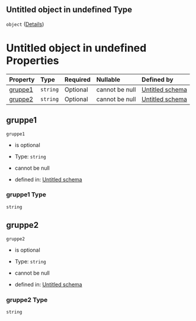 ## Untitled object in undefined Type

`object` ([Details](gruppe.md))

# Untitled object in undefined Properties

| Property            | Type     | Required | Nullable       | Defined by                                                                                                                                                     |
| :------------------ | :------- | :------- | :------------- | :------------------------------------------------------------------------------------------------------------------------------------------------------------- |
| [gruppe1](#gruppe1) | `string` | Optional | cannot be null | [Untitled schema](gruppe-properties-gruppe1.md "https://raw.githubusercontent.com/conuti-gmbh/bo4e/main/schemas/v1/bo/Gruppe.schema.json#/properties/gruppe1") |
| [gruppe2](#gruppe2) | `string` | Optional | cannot be null | [Untitled schema](gruppe-properties-gruppe2.md "https://raw.githubusercontent.com/conuti-gmbh/bo4e/main/schemas/v1/bo/Gruppe.schema.json#/properties/gruppe2") |

## gruppe1



`gruppe1`

*   is optional

*   Type: `string`

*   cannot be null

*   defined in: [Untitled schema](gruppe-properties-gruppe1.md "https://raw.githubusercontent.com/conuti-gmbh/bo4e/main/schemas/v1/bo/Gruppe.schema.json#/properties/gruppe1")

### gruppe1 Type

`string`

## gruppe2



`gruppe2`

*   is optional

*   Type: `string`

*   cannot be null

*   defined in: [Untitled schema](gruppe-properties-gruppe2.md "https://raw.githubusercontent.com/conuti-gmbh/bo4e/main/schemas/v1/bo/Gruppe.schema.json#/properties/gruppe2")

### gruppe2 Type

`string`
